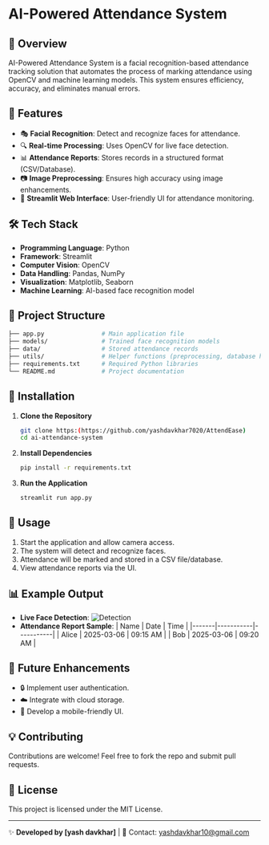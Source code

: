 # AI-Powered Attendance System

## 🚀 Overview
AI-Powered Attendance System is a facial recognition-based attendance tracking solution that automates the process of marking attendance using OpenCV and machine learning models. This system ensures efficiency, accuracy, and eliminates manual errors.

## 📌 Features
- 🎭 **Facial Recognition**: Detect and recognize faces for attendance.
- 🔍 **Real-time Processing**: Uses OpenCV for live face detection.
- 📊 **Attendance Reports**: Stores records in a structured format (CSV/Database).
- 📷 **Image Preprocessing**: Ensures high accuracy using image enhancements.
- 📡 **Streamlit Web Interface**: User-friendly UI for attendance monitoring.

## 🛠️ Tech Stack
- **Programming Language**: Python
- **Framework**: Streamlit
- **Computer Vision**: OpenCV
- **Data Handling**: Pandas, NumPy
- **Visualization**: Matplotlib, Seaborn
- **Machine Learning**: AI-based face recognition model

## 📂 Project Structure
```bash
├── app.py                # Main application file
├── models/               # Trained face recognition models
├── data/                 # Stored attendance records
├── utils/                # Helper functions (preprocessing, database handling)
├── requirements.txt      # Required Python libraries
└── README.md             # Project documentation
```

## 🔧 Installation
1. **Clone the Repository**
   ```sh
   git clone https:(https://github.com/yashdavkhar7020/AttendEase)
   cd ai-attendance-system
   ```
2. **Install Dependencies**
   ```sh
   pip install -r requirements.txt
   ```
3. **Run the Application**
   ```sh
   streamlit run app.py
   ```

## 📸 Usage
1. Start the application and allow camera access.
2. The system will detect and recognize faces.
3. Attendance will be marked and stored in a CSV file/database.
4. View attendance reports via the UI.

## 📊 Example Output
- **Live Face Detection**: ![Detection](https://via.placeholder.com/300)
- **Attendance Report Sample**:
  | Name  | Date       | Time      |
  |-------|-----------|-----------|
  | Alice | 2025-03-06 | 09:15 AM  |
  | Bob   | 2025-03-06 | 09:20 AM  |

## 🔗 Future Enhancements
- 🔒 Implement user authentication.
- ☁️ Integrate with cloud storage.
- 📱 Develop a mobile-friendly UI.

## 💡 Contributing
Contributions are welcome! Feel free to fork the repo and submit pull requests.

## 📜 License
This project is licensed under the MIT License.

---
✨ **Developed by [yash davkhar]** | 📧 Contact: yashdavkhar10@gmail.com
